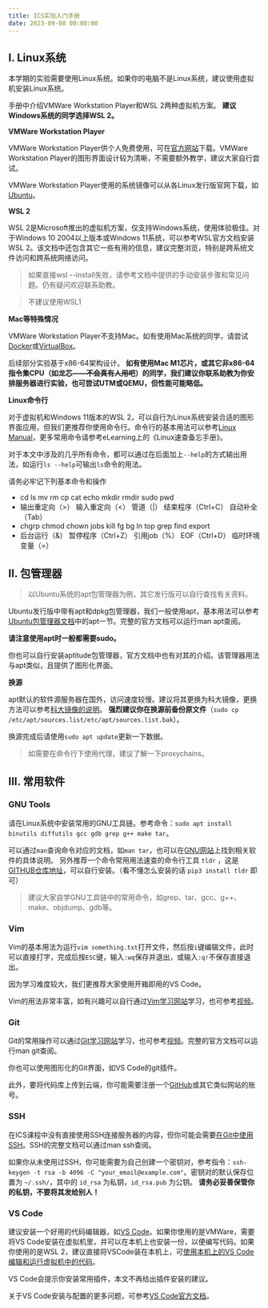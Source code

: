 ```yaml
---
title: ICS实验入门手册
date: 2023-09-08 00:00:00
---
```


## I. Linux系统

本学期的实验需要使用Linux系统。如果你的电脑不是Linux系统，建议使用虚拟机安装Linux系统。

手册中介绍VMWare Workstation Player和WSL 2两种虚拟机方案。 **建议Windows系统的同学选择WSL 2。**

**VMWare Workstation Player**

VMWare Workstation Player供个人免费使用，可在[官方网站](https://www.vmware.com/cn/products/workstation-player.html)下载。VMWare Workstation Player的图形界面设计较为清晰，不需要额外教学，建议大家自行尝试。

VMWare Workstation Player使用的系统镜像可以从各Linux发行版官网下载，如[Ubuntu](file:///E:/Program%20Files/Mark%20Text/resources/app.asar/dist/electron/www.ubuntu.com)。

**WSL 2**

WSL 2是Microsoft推出的虚拟机方案，仅支持Windows系统，使用体验极佳。对于Windows 10 2004以上版本或Windows 11系统，可以参考WSL官方文档安装WSL 2。该文档中还包含其它一些有用的信息，建议完整浏览，特别是跨系统文件访问和跨系统网络访问。

> 如果直接wsl --install失败，请参考文档中提供的手动安装步骤和常见问题。仍有疑问欢迎联系助教。

> 不建议使用WSL1

**Mac等特殊情况**

VMWare Workstation Player不支持Mac。如有使用Mac系统的同学，请尝试[Docker](https://www.docker.com/)或[VirtualBox](https://www.virtualbox.org/)。

后续部分实验基于x86-64架构设计。 **如有使用Mac M1芯片，或其它非x86-64指令集CPU（如龙芯——~~不会真有人用吧~~）的同学，我们建议你联系助教为你安排服务器进行实验，也可尝试UTM或QEMU，但性能可能略低。**

**Linux命令行**

对于虚拟机和Windows 11版本的WSL 2，可以自行为Linux系统安装合适的图形界面应用，但我们更推荐你使用命令行。命令行的基本用法可以参考[Linux Manual](https://man7.org/linux/man-pages/man1/intro.1.html)，更多常用命令请参考eLearning上的《Linux速查备忘手册》。

对于本文中涉及的几乎所有命令，都可以通过在后面加上```--help```的方式输出用法，如运行```ls --help```可输出```ls```命令的用法。

请务必牢记下列基本命令和操作

* cd ls mv rm cp cat echo mkdir rmdir sudo pwd
* 输出重定向（>） 输入重定向（<） 管道（|） 结束程序（Ctrl+C） 自动补全（Tab）
* chgrp chmod chown jobs kill fg bg ln top grep find export
* 后台运行（&） 暂停程序（Ctrl+Z） 引用job（%） EOF（Ctrl+D） 临时环境变量（=）

## II. 包管理器

> 以Ubuntu系统的apt包管理器为例，其它发行版可以自行查找有关资料。

Ubuntu发行版中带有apt和dpkg包管理器，我们一般使用apt，基本用法可以参考[Ubuntu包管理器文档](https://ubuntu.com/server/docs/package-management)中的apt一节。完整的官方文档可以运行man apt查阅。

**请注意使用apt时一般都需要sudo。**

你也可以自行安装aptitude包管理器，官方文档中也有对其的介绍。该管理器用法与apt类似，且提供了图形化界面。

**换源**

apt默认的软件源服务器在国外，访问速度较慢。建议将其更换为科大镜像，更换方法可以参考[科大镜像的说明](https://mirrors.ustc.edu.cn/help/ubuntu.html)。 **强烈建议你在换源前备份原文件**（```sudo cp /etc/apt/sources.list/etc/apt/sources.list.bak```）。

换源完成后请使用```sudo apt update```更新一下数据。

> 如需要在命令行下使用代理，建议了解一下proxychains。

## III. 常用软件

### GNU Tools

请在Linux系统中安装常用的GNU工具链。参考命令：```sudo apt install binutils diffutils gcc gdb grep g++ make tar```。

可以通过```man```查询命令对应的文档，如```man tar```，也可以在[GNU网站](https://www.gnu.org/software/software.html)上找到相关软件的具体说明。
另外推荐一个命令常用用法速查的命令行工具 `tldr` ，这是[GITHUB仓库地址](https://github.com/tldr-pages/tldr)，可以自行安装。（看不懂怎么安装的话 `pip3 install tldr` 即可）

>建议大家自学GNU工具链中的常用命令，如grep、tar、gcc、g++、make、objdump、gdb等。
>


### Vim

Vim的基本用法为运行```vim something.txt```打开文件，然后按```i```键编辑文件，此时可以直接打字，完成后按```ESC```键，输入```:wq```保存并退出，或输入```:q!```不保存直接退出。

因为学习难度较大，我们更推荐大家使用开箱即用的VS Code。

Vim的用法非常丰富，如有兴趣可以自行通过[Vim学习网站](https://vim-adventures.com/)学习，也可参考[视频](https://www.bilibili.com/video/BV13t4y1t7Wg)。

### Git

Git的常用操作可以通过[Git学习网站](https://learngitbranching.js.org/?locale=zh_CN)学习，也可参考[视频](https://www.bilibili.com/video/BV1r3411F7kn)。完整的官方文档可以运行man git查阅。

你也可以使用图形化的Git界面，如VS Code的git插件。

此外，要将代码库上传到云端，你可能需要注册一个[GitHub](www.github.com)或其它类似网站的账号。

### SSH

在ICS课程中没有直接使用SSH连接服务器的内容，但你可能会需要[在Git中使用SSH](https://docs.github.com/cn/authentication/connecting-to-github-with-ssh/)。SSH的完整文档可以通过man ssh查阅。

如果你从未使用过SSH，你可能需要为自己创建一个密钥对，参考指令：```ssh-keygen -t rsa -b 4096 -C "your_email@example.com"```。密钥对的默认保存位置为 `~/.ssh/`，其中的 `id_rsa` 为私钥，`id_rsa.pub` 为公钥。 **请务必妥善保管你的私钥，不要将其发给别人！**

### VS Code

建议安装一个好用的代码编辑器，如[VS Code](https://code.visualstudio.com/)。如果你使用的是VMWare，需要将VS Code安装在虚拟机里，并可以在本机上也安装一份，以便编写代码。如果你使用的是WSL 2，建议直接将VSCode装在本机上，可[使用本机上的VS Code编辑和运行虚拟机中的代码](https://code.visualstudio.com/docs/remote/wsl)。

VS Code会提示你安装常用插件，本文不再给出插件安装的建议。

关于VS Code安装与配置的更多问题，可参考[VS Code官方文档](https://code.visualstudio.com/docs)。

